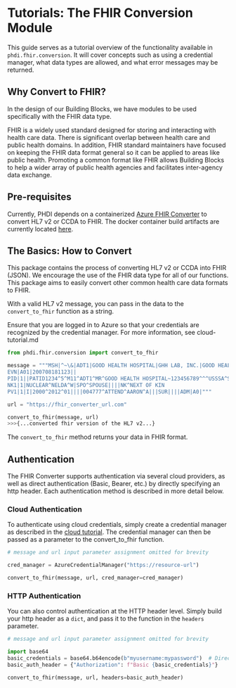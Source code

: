 # Tutorials: The FHIR Conversion Module

This guide serves as a tutorial overview of the functionality available in `phdi.fhir.conversion`. It will cover concepts such as using a credential manager, what data types are allowed, and what error messages may be returned.

## Why Convert to FHIR?

In the design of our Building Blocks, we have modules to be used specifically with the FHIR data type.

FHIR is a widely used standard designed for storing and interacting with health care data. There is significant overlap between health care and public health domains. In addition, FHIR standard maintainers have focused on keeping the FHIR data format general so it can be applied to areas like public health. Promoting a common format like FHIR allows Building Blocks to help a wider array of public health agencies and facilitates inter-agency data exchange.

## Pre-requisites

Currently, PHDI depends on a containerized [Azure FHIR Converter](https://github.com/microsoft/FHIR-Converter) to convert HL7 v2 or CCDA to FHIR. The docker container build artifacts are currently located [here](https://github.com/CDCgov/dibbs-ecr-viewer-google-cloud/tree/main/cloud-run/fhir-converter).

[//]: # "TODO The cloud converter containerized solution and its documentation will move to the PHDI library, but this migration hasn't been completed yet. Once the container has been migrated, this will need to be updated to point to the correct location."

## The Basics: How to Convert

This package contains the process of converting HL7 v2 or CCDA into FHIR (JSON). We encourage the use of the FHIR data type for all of our functions. This package aims to easily convert other common health care data formats to FHIR.

With a valid HL7 v2 message, you can pass in the data to the `convert_to_fhir` function as a string.

Ensure that you are logged in to Azure so that your credentials are recognized by the credential manager. For more information, see cloud-tutorial.md

```python
from phdi.fhir.conversion import convert_to_fhir

message = """MSH|^~\&|ADT1|GOOD HEALTH HOSPITAL|GHH LAB, INC.|GOOD HEALTH HOSPITAL|198808181126|SECURITY|ADT^A01^ADT_A01|MSG00001|P|2.8||
EVN|A01|200708181123||
PID|1||PATID1234^5^M11^ADT1^MR^GOOD HEALTH HOSPITAL~123456789^^^USSSA^SS||EVERYMAN^ADAM^A^III||19610615|M||C|2222 HOME STREET^^GREENSBORO^NC^27401-1020|GL|(555) 555-2004|(555)555-2004||S||PATID12345001^2^M10^ADT1^AN^A|444333333|987654^NC|
NK1|1|NUCLEAR^NELDA^W|SPO^SPOUSE||||NK^NEXT OF KIN
PV1|1|I|2000^2012^01||||004777^ATTEND^AARON^A|||SUR||||ADM|A0|"""

url = "https://fhir_converter_url.com"

convert_to_fhir(message, url)
>>>{...converted fhir version of the HL7 v2...}
```

The `convert_to_fhir` method returns your data in FHIR format.

## Authentication

The FHIR Converter supports authentication via several cloud providers, as well as direct authentication (Basic, Bearer, etc.) by directly specifying an http header. Each authentication method is described in more detail below.

### Cloud Authentication

To authenticate using cloud credentials, simply create a credential manager as described in the [cloud tutorial](cloud-tutorial.md). The credential manager can then be passed as a parameter to the convert_to_fhir function.

```python
# message and url input parameter assignment omitted for brevity

cred_manager = AzureCredentialManager("https://resource-url")

convert_to_fhir(message, url, cred_manager=cred_manager)
```

### HTTP Authentication

You can also control authentication at the HTTP header level. Simply build your http header as a `dict`, and pass it to the function in the `headers` parameter.

```python
# message and url input parameter assignment omitted for brevity

import base64
basic_credentials = base64.b64encode(b"myusername:mypassword")  # Direct password assignment shown for simplicity. Passwords should not be directly placed in code.
basic_auth_header = {"Authorization": f"Basic {basic_credentials}"}

convert_to_fhir(message, url, headers=basic_auth_header)
```
